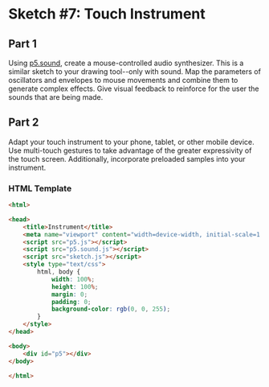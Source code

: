 # Sketch #7: Touch Instrument

## Part 1

Using [p5.sound](https://p5js.org/reference/#/libraries/p5.sound), create a mouse-controlled audio synthesizer. This is a similar sketch to your drawing tool--only with sound. Map the parameters of oscillators and envelopes to mouse movements and combine them to generate complex effects. Give visual feedback to reinforce for the user the sounds that are being made.


## Part 2

Adapt your touch instrument to your phone, tablet, or other mobile device. Use multi-touch gestures to take advantage of the greater expressivity of the touch screen. Additionally, incorporate preloaded samples into your instrument.


### HTML Template

```HTML
<html>

<head>
    <title>Instrument</title>
    <meta name="viewport" content="width=device-width, initial-scale=1.0, maximum-scale=1.0, user-scalable=no" />    
    <script src="p5.js"></script>
    <script src="p5.sound.js"></script>    
    <script src="sketch.js"></script>
    <style type="text/css">
        html, body {
            width: 100%;
            height: 100%;
            margin: 0;
            padding: 0;
            background-color: rgb(0, 0, 255);
        }
    </style>
</head>

<body>
    <div id="p5"></div>
</body>

</html>
```
